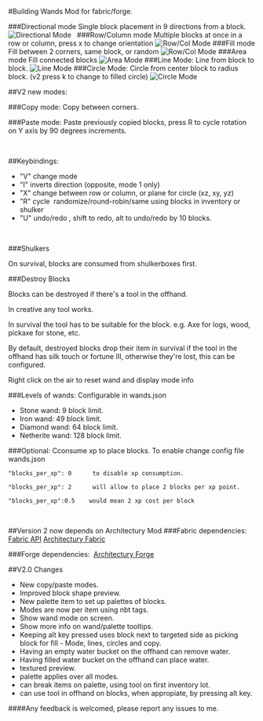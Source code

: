 #Building Wands Mod for fabric/forge.


###Directional mode
Single block placement in 9 directions from a block.
![Directional Mode](https://www.dropbox.com/s/qprvbqbhl3e6w3y/mode1.jpg?raw=1)
 
###Row/Column mode
Multiple blocks at once in a row or column, press x to change orientation
![Row/Col Mode](https://www.dropbox.com/s/awk892ii4ztqwsz/mode2.jpg?raw=1)
###Fill mode
Fill between 2 corners, same block, or random
![Row/Col Mode](https://www.dropbox.com/s/gf1i4zwafbtsdvp/wand_mode2.gif?raw=1)
###Area mode
Fill connected blocks
![Area Mode](https://www.dropbox.com/s/ixe0qgi44csye8l/2020-11-16_01.54.28.jpg?raw=1)
###Line Mode:
Line from block to block.
![Line Mode](https://www.dropbox.com/s/ruq1b35vd1y3nhd/line.jpg?raw=1)
###Circle Mode:
Circle from center block to radius block. (v2 press k to change to filled circle)
![Circle Mode](https://www.dropbox.com/s/h7fkaypwfzuftu0/circle.jpg?raw=1)

##V2 new modes:

###Copy mode:
Copy between corners.

###Paste mode: 
Paste previously copied blocks, press R to cycle rotation on Y axis by 90 degrees increments.

 

##Keybindings:

- "V" change mode
- "I" inverts direction (opposite, mode 1 only)
- "X" change between row or column, or plane for circle (xz, xy, yz)
- "R" cycle  randomize/round-robin/same using blocks in inventory or shulker
- "U" undo/redo , shift to redo, alt to undo/redo by 10 blocks.

 

###Shulkers

On survival, blocks are consumed from shulkerboxes first.

###Destroy Blocks

Blocks can be destroyed if there's a tool in the offhand.

In creative any tool works.

In survival the tool has to be suitable for the block. e.g. Axe for logs, wood, pickaxe for stone, etc.

By default, destroyed blocks drop their item in survival if the tool in the offhand has silk touch or fortune III, otherwise they're lost, this can be configured.

Right click on the air to reset wand and display mode info

###Levels of wands:
Configurable in wands.json
- Stone wand: 9 block limit.
- Iron wand: 49 block limit.
- Diamond wand: 64 block limit.
- Netherite wand: 128 block limit.

###Optional: 
Cconsume xp to place blocks. To enable change config file wands.json
```
"blocks_per_xp": 0      to disable xp consumption. 

"blocks_per_xp": 2      will allow to place 2 blocks per xp point.

"blocks_per_xp":0.5    would mean 2 xp cost per block
```
 

##Version 2 now depends on Architectury Mod
###Fabric dependencies: 
[Fabric API](https://www.curseforge.com/minecraft/mc-mods/fabric-api)
[Architectury Fabric](https://www.curseforge.com/minecraft/mc-mods/architectury-fabric)
  

###Forge dependencies: 
[Architectury Forge](https://www.curseforge.com/minecraft/mc-mods/architectury-forge)
 

##V2.0 Changes

- New copy/paste modes.
- Improved block shape preview.
- New palette item to set up palettes of blocks.
- Modes are now per item using nbt tags.
- Show wand mode on screen.
- Show more info on wand/palette tooltips.
- Keeping alt key pressed uses block next to targeted side as picking block for fill - Mode, lines, circles and copy.
- Having an empty water bucket on the offhand can remove water.
- Having filled water bucket on the offhand can place water.
- textured preview.
- palette applies over all modes.
- can break items on palette, using tool on first inventory lot.
- can use tool in offhand on blocks, when appropiate, by pressing alt key.


####Any feedback is welcomed, please report any issues to me.